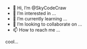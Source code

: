 - 👋 Hi, I’m @SkyCodeCraw
- 👀 I’m interested in ...
- 🌱 I’m currently learning ...
- 💞️ I’m looking to collaborate on ...
- 📫 How to reach me ...

<!---
SkyCodeCraw/SkyCodeCraw is a ✨ special ✨ repository because its `README.md` (this file) appears on your GitHub profile.
You can click the Preview link to take a look at your changes.
--->

cool...

